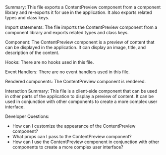 Summary:
This file exports a ContentPreview component from a component library and re-exports it for use in the application. It also exports related types and class keys.

Import statements:
The file imports the ContentPreview component from a component library and exports related types and class keys.

Component:
The ContentPreview component is a preview of content that can be displayed in the application. It can display an image, title, and description of the content.

Hooks:
There are no hooks used in this file.

Event Handlers:
There are no event handlers used in this file.

Rendered components:
The ContentPreview component is rendered.

Interaction Summary:
This file is a client-side component that can be used in other parts of the application to display a preview of content. It can be used in conjunction with other components to create a more complex user interface.

Developer Questions:
- How can I customize the appearance of the ContentPreview component?
- What props can I pass to the ContentPreview component?
- How can I use the ContentPreview component in conjunction with other components to create a more complex user interface?
